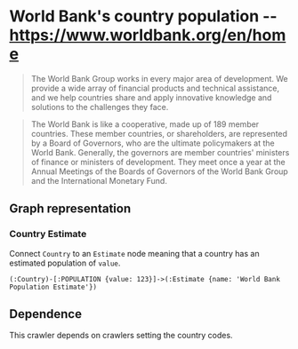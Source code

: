 # World Bank's country population -- https://www.worldbank.org/en/home

> The World Bank Group works in every major area of development. We provide a wide array of financial products and technical assistance, and we help countries share and apply innovative knowledge and solutions to the challenges they face.

> The World Bank is like a cooperative, made up of 189 member countries. These member countries, or shareholders, are represented by a Board of Governors, who are the ultimate policymakers at the World Bank. Generally, the governors are member countries' ministers of finance or ministers of development. They meet once a year at the Annual Meetings of the Boards of Governors of the World Bank Group and the International Monetary Fund.

## Graph representation

### Country Estimate
Connect `Country` to an `Estimate` node meaning that a country has an estimated population of `value`.
```
(:Country)-[:POPULATION {value: 123}]->(:Estimate {name: 'World Bank Population Estimate'})
```

## Dependence
This crawler depends on crawlers setting the country codes.